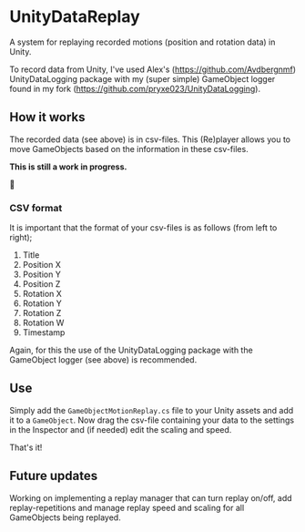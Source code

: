 # UnityDataReplay
A system for replaying recorded motions (position and rotation data) in Unity.

To record data from Unity, I've used Alex's (https://github.com/Avdbergnmf) UnityDataLogging package with my (super simple) GameObject logger found in my fork (https://github.com/pryxe023/UnityDataLogging).

## How it works
The recorded data (see above) is in csv-files. This (Re)player allows you to move GameObjects based on the information in these csv-files.

**This is still a work in progress.**

:construction:

### CSV format
It is important that the format of your csv-files is as follows (from left to right);

1. Title
1. Position X
1. Position Y
1. Position Z
1. Rotation X
1. Rotation Y
1. Rotation Z
1. Rotation W
1. Timestamp

Again, for this the use of the UnityDataLogging package with the GameObject logger (see above) is recommended.

## Use

Simply add the `GameObjectMotionReplay.cs` file to your Unity assets and add it to a `GameObject`.
Now drag the csv-file containing your data to the settings in the Inspector and (if needed) edit the scaling and speed.

That's it!

## Future updates

Working on implementing a replay manager that can turn replay on/off, add replay-repetitions and manage replay speed and scaling for all GameObjects being replayed.
